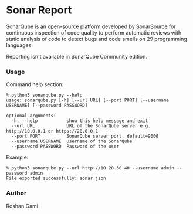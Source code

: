 # Sonar Report

SonarQube is an open-source platform developed by SonarSource for continuous inspection of code quality to perform automatic reviews with static analysis of code to detect bugs and code smells on 29 programming languages.

Reporting isn't available in SonarQube Community edition.

### Usage

Command help section:
```
% python3 sonarqube.py --help
usage: sonarqube.py [-h] [--url URL] [--port PORT] [--username USERNAME] [--password PASSWORD]

optional arguments:
  -h, --help           show this help message and exit
  --url URL            URL of the SonarQube server e.g. http://10.0.0.1 or https://20.0.0.1
  --port PORT          SonarQube server port, default=9000
  --username USERNAME  Username of the SonarQube
  --password PASSWORD  Password of the user
```

Example:
```
% python3 sonarqube.py --url http://10.20.30.40 --username admin --password admin
File exported successfully: sonar.json
```

### Author

Roshan Gami
